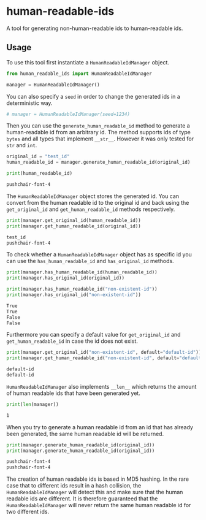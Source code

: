 # human-readable-ids
A tool for generating non-human-readable ids to human-readable ids.

## Usage

To use this tool first instantiate a `HumanReadableIdManager` object.
```python
from human_readable_ids import HumanReadableIdManager

manager = HumanReadableIdManager()
```

You can also specify a `seed` in order to change the generated ids in a deterministic way.
```python
# manager = HumanReadableIdManager(seed=1234)
```

Then you can use the `generate_human_readable_id` method to generate a human-readable id from an arbitrary id. The method supports ids of type `bytes` and all types that implement `__str__`. However it was only tested for `str` and `int`.
```python
original_id = "test_id"
human_readable_id = manager.generate_human_readable_id(original_id)

print(human_readable_id)
```

```bash
pushchair-font-4
```

The `HumanReadableIdManager` object stores the generated id. You can convert from the human readable id to the original id and back using the `get_original_id` and `get_human_readable_id` methods respectively.
```python
print(manager.get_original_id(human_readable_id))
print(manager.get_human_readable_id(original_id))
```

```bash
test_id
pushchair-font-4
```

To check whether a `HumanReadableIdManager` object has as specific id you can use the `has_human_readable_id` and `has_original_id` methods.
```python
print(manager.has_human_readable_id(human_readable_id))
print(manager.has_original_id(original_id))

print(manager.has_human_readable_id("non-existent-id"))
print(manager.has_original_id("non-existent-id"))
```

```bash
True
True
False
False
```

Furthermore you can specify a default value for `get_original_id` and `get_human_readable_id` in case the id does not exist.
```python
print(manager.get_original_id("non-existent-id", default="default-id"))
print(manager.get_human_readable_id("non-existent-id", default="default-id"))
```

```bash
default-id
default-id
```

`HumanReadableIdManager` also implements `__len__` which returns the amount of human readable ids that have been generated yet.
```python
print(len(manager))
```

```bash
1
```

When you try to generate a human readable id from an id that has already been generated, the same human readable id will be returned.
```python
print(manager.generate_human_readable_id(original_id))
print(manager.generate_human_readable_id(original_id))
```

```bash
pushchair-font-4
pushchair-font-4
```

The creation of human readable ids is based in MD5 hashing. In the rare case that to different ids result in a hash collision, the `HumanReadableIdManager` will detect this and make sure that the human readable ids are different. It is therefore guaranteed that the `HumanReadableIdManager` will never return the same human readable id for two different ids.
